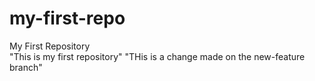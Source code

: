 # my-first-repo
My First Repository  <br> 
"This is my first repository"
"THis is a change made on the new-feature branch"
